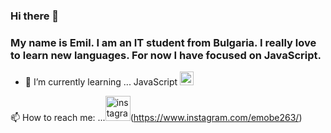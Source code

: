 ### Hi there 👋
### My name is Emil. I am an IT student from Bulgaria. I really love to learn new languages. For now I have focused on JavaScript. 


- 🌱 I’m currently learning ... JavaScript <img width= "22px" src = "https://seeklogo.com/images/J/javascript-logo-E967E87D74-seeklogo.com.png">
 
 
 
 📫 How to reach me: ...<img src='https://cdn.jsdelivr.net/npm/simple-icons@3.0.1/icons/instagram.svg' alt='instagram' height='40'>(https://www.instagram.com/emobe263/)  
